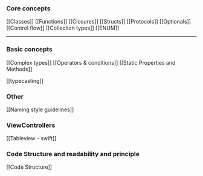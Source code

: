 ### Core concepts 
[[Classes]]
[[Functions]]
[[Closures]]
[[Structs]]
[[Protocols]]
[[Optionals]]
[[Control flow]]
[[Collection types]]
[[ENUM]]

___
### Basic concepts


[[Complex types]]
[[Operators & conditions]]
[[Static Properties and Methods]]




[[typecasting]]


### Other 
[[Naming style guidelines]]


### ViewControllers 

[[Tableview - swift]]

### Code Structure and readability and principle 
[[Code Structure]]

